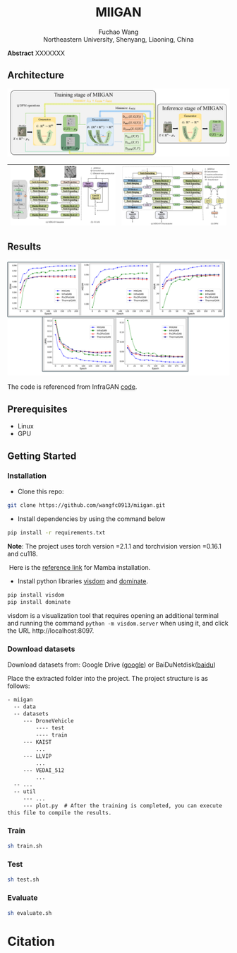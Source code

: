 # <h1 align = "center">MIIGAN</h1>

<center>Fuchao Wang</center>

<center>Northeastern University, Shenyang, Liaoning, China</center>

**Abstract** XXXXXXX

<h2>Architecture</h2>

<img src="figs/MIIGANOverview.PNG" alt="Alt text" title="Architecture" style="zoom: 80%;" />

| ![](figs\MIIGAN-Gen.PNG) | ![](figs\MIIGAN-Disc.PNG) |
| ------------------------------------------------------------ | ------------------------------------------------------------ |

<h2>Results</h2>

![](figs\DifferentModelMetric.PNG)

The code is referenced from InfraGAN [code](https://github.com/makifozkanoglu/InfraGAN).

## Prerequisites
- Linux
- GPU

## Getting Started
### Installation
- Clone this repo:
```bash
git clone https://github.com/wangfc0913/miigan.git
```
- Install dependencies by using the command below
```bash
pip install -r requirements.txt
```
**Note**:  The project uses torch version =2.1.1 and torchvision version =0.16.1 and cu118.

​             Here is the  [reference link](https://github.com/JCruan519/VM-UNet) for Mamba installation.

- Install python libraries [visdom](https://github.com/facebookresearch/visdom) and [dominate](https://github.com/Knio/dominate).
```bash
pip install visdom
pip install dominate
```

visdom is a visualization tool that requires opening an additional terminal and running the command `python -m visdom.server` when using it, and click the URL http://localhost:8097.

### Download datasets

Download  datasets from: Google Drive ([google](https://drive.google.com/file/d/1FXhYbDdqrrHERm8a20drlR18Ylj8iRDY/view?usp=drive_link)) or BaiDuNetdisk([baidu](https://pan.baidu.com/s/1r3h8XDoVDMhiVHeobV7qpg?pwd=zge6))

Place the extracted folder into the project. The project structure is as follows:

```text
- miigan
  -- data
  -- datasets
     --- DroneVehicle
         ---- test
         ---- train
     --- KAIST
         ...
     --- LLVIP
         ...
     --- VEDAI_512
         ...
  -- ...
  -- util
     --- ...
     --- plot.py  # After the training is completed, you can execute this file to compile the results.
```
### Train

```bash
sh train.sh
```
### Test

```bash
sh test.sh
```
### Evaluate

```bash
sh evaluate.sh
```

 # Citation
```

```
